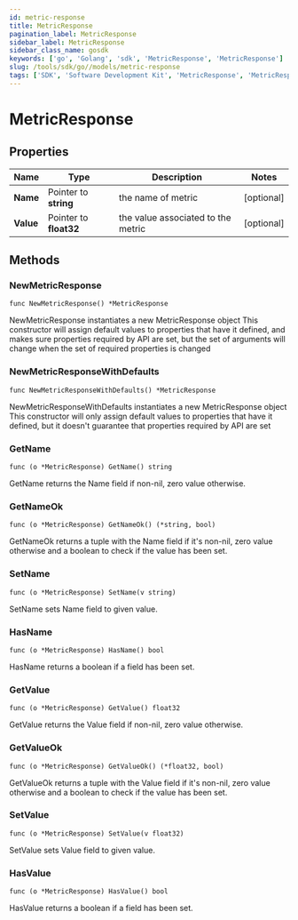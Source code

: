 ```yaml
---
id: metric-response
title: MetricResponse
pagination_label: MetricResponse
sidebar_label: MetricResponse
sidebar_class_name: gosdk
keywords: ['go', 'Golang', 'sdk', 'MetricResponse', 'MetricResponse'] 
slug: /tools/sdk/go//models/metric-response
tags: ['SDK', 'Software Development Kit', 'MetricResponse', 'MetricResponse']
---
```


# MetricResponse

## Properties

Name | Type | Description | Notes
------------ | ------------- | ------------- | -------------
**Name** | Pointer to **string** | the name of metric | [optional] 
**Value** | Pointer to **float32** | the value associated to the metric | [optional] 

## Methods

### NewMetricResponse

`func NewMetricResponse() *MetricResponse`

NewMetricResponse instantiates a new MetricResponse object
This constructor will assign default values to properties that have it defined,
and makes sure properties required by API are set, but the set of arguments
will change when the set of required properties is changed

### NewMetricResponseWithDefaults

`func NewMetricResponseWithDefaults() *MetricResponse`

NewMetricResponseWithDefaults instantiates a new MetricResponse object
This constructor will only assign default values to properties that have it defined,
but it doesn't guarantee that properties required by API are set

### GetName

`func (o *MetricResponse) GetName() string`

GetName returns the Name field if non-nil, zero value otherwise.

### GetNameOk

`func (o *MetricResponse) GetNameOk() (*string, bool)`

GetNameOk returns a tuple with the Name field if it's non-nil, zero value otherwise
and a boolean to check if the value has been set.

### SetName

`func (o *MetricResponse) SetName(v string)`

SetName sets Name field to given value.

### HasName

`func (o *MetricResponse) HasName() bool`

HasName returns a boolean if a field has been set.

### GetValue

`func (o *MetricResponse) GetValue() float32`

GetValue returns the Value field if non-nil, zero value otherwise.

### GetValueOk

`func (o *MetricResponse) GetValueOk() (*float32, bool)`

GetValueOk returns a tuple with the Value field if it's non-nil, zero value otherwise
and a boolean to check if the value has been set.

### SetValue

`func (o *MetricResponse) SetValue(v float32)`

SetValue sets Value field to given value.

### HasValue

`func (o *MetricResponse) HasValue() bool`

HasValue returns a boolean if a field has been set.


